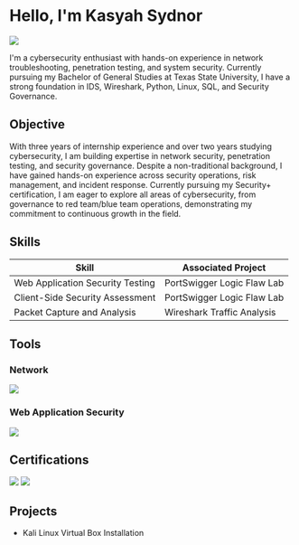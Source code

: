 # Hello, I'm Kasyah Sydnor
<a href="https://www.linkedin.com/in/kasyahsydnor/"><img src="https://img.shields.io/badge/-LinkedIn-0072b1?&style=for-the-badge&logo=linkedin&logoColor=white" /></a>

I'm a cybersecurity enthusiast with hands-on experience in network troubleshooting, penetration testing, and system security. Currently pursuing my Bachelor of General Studies at Texas State University, I have a strong foundation in IDS, Wireshark, Python, Linux, SQL, and Security Governance.

## Objective
With three years of internship experience and over two years studying cybersecurity, I am building expertise in network security, penetration testing, and security governance. Despite a non-traditional background, I have gained hands-on experience across security operations, risk management, and incident response. Currently pursuing my Security+ certification, I am eager to explore all areas of cybersecurity, from governance to red team/blue team operations, demonstrating my commitment to continuous growth in the field.

## Skills

| Skill                                      | Associated Project |
|--------------------------------------------|--------------------|
| Web Application Security Testing           | PortSwigger Logic Flaw Lab |
| Client-Side Security Assessment            | PortSwigger Logic Flaw Lab |
| Packet Capture and Analysis                | Wireshark Traffic Analysis |

## Tools

### Network
<div>
    <img src="https://img.shields.io/badge/-Wireshark-1679A7?&style=for-the-badge&logo=Wireshark&logoColor=white" />
    
</div>

### Web Application Security  
<div>
    <img src="https://img.shields.io/badge/-Burp%20Suite-FF6F00?&style=for-the-badge&logo=Burp-Suite&logoColor=white" />
</div>

## Certifications
<div>
<img src="https://img.shields.io/badge/-Google%20Cybersecurity-4285F4?&style=for-the-badge&logo=Google&logoColor=white" />
<img src="https://img.shields.io/badge/-ISC2%20CC-00A79D?&style=for-the-badge&logo=ISC2&logoColor=white" />
</div>

## Projects
- Kali Linux Virtual Box Installation
